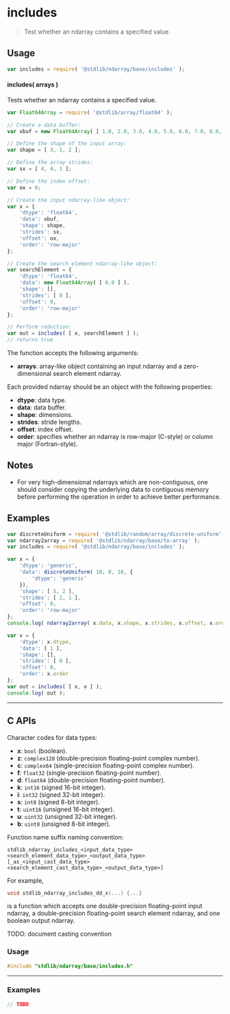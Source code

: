 <!--

@license Apache-2.0

Copyright (c) 2025 The Stdlib Authors.

Licensed under the Apache License, Version 2.0 (the "License");
you may not use this file except in compliance with the License.
You may obtain a copy of the License at

   http://www.apache.org/licenses/LICENSE-2.0

Unless required by applicable law or agreed to in writing, software
distributed under the License is distributed on an "AS IS" BASIS,
WITHOUT WARRANTIES OR CONDITIONS OF ANY KIND, either express or implied.
See the License for the specific language governing permissions and
limitations under the License.

-->

# includes

> Test whether an ndarray contains a specified value.

<section class="intro">

</section>

<!-- /.intro -->

<section class="usage">

## Usage

```javascript
var includes = require( '@stdlib/ndarray/base/includes' );
```

#### includes( arrays )

Tests whether an ndarray contains a specified value.

<!-- eslint-disable max-len -->

```javascript
var Float64Array = require( '@stdlib/array/float64' );

// Create a data buffer:
var xbuf = new Float64Array( [ 1.0, 2.0, 3.0, 4.0, 5.0, 6.0, 7.0, 8.0, 9.0, 10.0, 11.0, 12.0 ] );

// Define the shape of the input array:
var shape = [ 3, 1, 2 ];

// Define the array strides:
var sx = [ 4, 4, 1 ];

// Define the index offset:
var ox = 0;

// Create the input ndarray-like object:
var x = {
    'dtype': 'float64',
    'data': xbuf,
    'shape': shape,
    'strides': sx,
    'offset': ox,
    'order': 'row-major'
};

// Create the search element ndarray-like object:
var searchElement = {
    'dtype': 'float64',
    'data': new Float64Array( [ 6.0 ] ),
    'shape': [],
    'strides': [ 0 ],
    'offset': 0,
    'order': 'row-major'
};

// Perform reduction:
var out = includes( [ x, searchElement ] );
// returns true
```

The function accepts the following arguments:

-   **arrays**: array-like object containing an input ndarray and a zero-dimensional search element ndarray.

Each provided ndarray should be an object with the following properties:

-   **dtype**: data type.
-   **data**: data buffer.
-   **shape**: dimensions.
-   **strides**: stride lengths.
-   **offset**: index offset.
-   **order**: specifies whether an ndarray is row-major (C-style) or column major (Fortran-style).

</section>

<!-- /.usage -->

<section class="notes">

## Notes

-   For very high-dimensional ndarrays which are non-contiguous, one should consider copying the underlying data to contiguous memory before performing the operation in order to achieve better performance.

</section>

<!-- /.notes -->

<section class="examples">

## Examples

<!-- eslint no-undef: "error" -->

```javascript
var discreteUniform = require( '@stdlib/random/array/discrete-uniform' );
var ndarray2array = require( '@stdlib/ndarray/base/to-array' );
var includes = require( '@stdlib/ndarray/base/includes' );

var x = {
    'dtype': 'generic',
    'data': discreteUniform( 10, 0, 10, {
        'dtype': 'generic'
    }),
    'shape': [ 5, 2 ],
    'strides': [ 2, 1 ],
    'offset': 0,
    'order': 'row-major'
};
console.log( ndarray2array( x.data, x.shape, x.strides, x.offset, x.order ) );

var v = {
    'dtype': x.dtype,
    'data': [ 1 ],
    'shape': [],
    'strides': [ 0 ],
    'offset': 0,
    'order': x.order
};
var out = includes( [ x, v ] );
console.log( out );
```

</section>

<!-- /.examples -->

<!-- C interface documentation. -->

* * *

<section class="c">

## C APIs

<!-- Section to include introductory text. Make sure to keep an empty line after the intro `section` element and another before the `/section` close. -->

<section class="intro">

Character codes for data types:

<!-- The following is auto-generated. Do not manually edit. See scripts/loops.js. -->

<!-- charcodes -->

-   **x**: `bool` (boolean).
-   **z**: `complex128` (double-precision floating-point complex number).
-   **c**: `complex64` (single-precision floating-point complex number).
-   **f**: `float32` (single-precision floating-point number).
-   **d**: `float64` (double-precision floating-point number).
-   **k**: `int16` (signed 16-bit integer).
-   **i**: `int32` (signed 32-bit integer).
-   **s**: `int8` (signed 8-bit integer).
-   **t**: `uint16` (unsigned 16-bit integer).
-   **u**: `uint32` (unsigned 32-bit integer).
-   **b**: `uint8` (unsigned 8-bit integer).

<!-- ./charcodes -->

Function name suffix naming convention:

```text
stdlib_ndarray_includes_<input_data_type><search_element_data_type>_<output_data_type>[_as_<input_cast_data_type><search_element_cast_data_type>_<output_data_type>]
```

For example,

<!-- run-disable -->

```c
void stdlib_ndarray_includes_dd_x(...) {...}
```

is a function which accepts one double-precision floating-point input ndarray, a double-precision floating-point search element ndarray, and one boolean output ndarray.

TODO: document casting convention

</section>

<!-- /.intro -->

<!-- C usage documentation. -->

<section class="usage">

### Usage

```c
#include "stdlib/ndarray/base/includes.h"
```

<!-- The following is auto-generated. Do not manually edit. See scripts/*loops.js. -->

<!-- loops -->

<!-- ./loops -->

<!-- macros -->

<!-- TODO: consider documenting macros -->

<!-- ./macros -->

</section>

<!-- /.usage -->

<!-- C API usage notes. Make sure to keep an empty line after the `section` element and another before the `/section` close. -->

<section class="notes">

</section>

<!-- /.notes -->

<!-- C API usage examples. -->

* * *

<section class="examples">

### Examples

```c
// TODO
```

</section>

<!-- /.examples -->

</section>

<!-- /.c -->

<!-- Section for related `stdlib` packages. Do not manually edit this section, as it is automatically populated. -->

<section class="related">

</section>

<!-- /.related -->

<section class="links">

<!-- <related-links> -->

<!-- </related-links> -->

</section>

<!-- /.links -->
